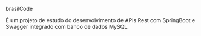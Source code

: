 brasilCode
 
É um projeto de estudo do desenvolvimento de APIs Rest com SpringBoot e Swagger integrado com banco de dados MySQL.